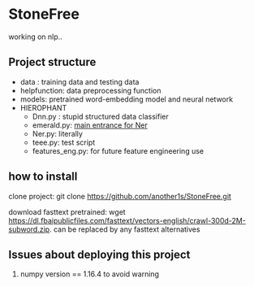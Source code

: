 # StoneFree
working on nlp..
## Project structure
* data : training data and testing data 
* helpfunction: data preprocessing function
* models: pretrained word-embedding model and neural network 
* HIEROPHANT
    * Dnn.py : stupid structured data classifier
    * emerald.py: [main entrance for Ner](https://github.com/another1s/StoneFree/blob/master/byzantine/HIEROPHANT/emerald.py)
    * Ner.py: literally 
    * teee.py: test script
    * features_eng.py: for future feature engineering use
## how to install
clone project: git clone https://github.com/another1s/StoneFree.git 

download fasttext pretrained: wget https://dl.fbaipublicfiles.com/fasttext/vectors-english/crawl-300d-2M-subword.zip. 
can be replaced by any fasttext alternatives  

## Issues about deploying this project
1. numpy version == 1.16.4 to avoid warning